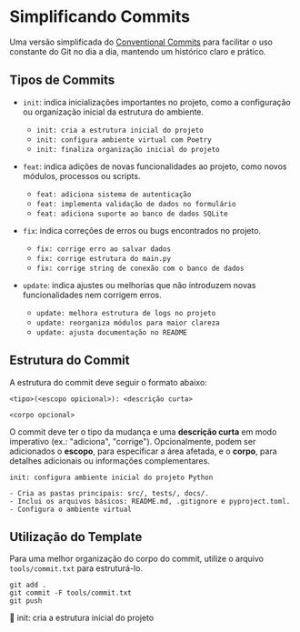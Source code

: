 # Simplificando Commits

Uma versão simplificada do [Conventional Commits](https://www.conventionalcommits.org/) para facilitar o uso constante do Git no dia a dia, mantendo um histórico claro e prático.

## Tipos de Commits

- `init`: indica inicializações importantes no projeto, como a configuração ou organização inicial da estrutura do ambiente.
  - `init: cria a estrutura inicial do projeto`
  - `init: configura ambiente virtual com Poetry`
  - `init: finaliza organização inicial do projeto`

- `feat`: indica adições de novas funcionalidades ao projeto, como novos módulos, processos ou scripts.
  - `feat: adiciona sistema de autenticação`
  - `feat: implementa validação de dados no formulário`
  - `feat: adiciona suporte ao banco de dados SQLite`

- `fix`: indica correções de erros ou bugs encontrados no projeto.
  - `fix: corrige erro ao salvar dados`
  - `fix: corrige estrutura do main.py`
  - `fix: corrige string de conexão com o banco de dados`

- `update`: indica ajustes ou melhorias que não introduzem novas funcionalidades nem corrigem erros.
  - `update: melhora estrutura de logs no projeto`
  - `update: reorganiza módulos para maior clareza`
  - `update: ajusta documentação no README`

## Estrutura do Commit

A estrutura do commit deve seguir o formato abaixo:

```text
<tipo>(<escopo opicional>): <descrição curta>

<corpo opcional>
```

O commit deve ter o tipo da mudança e uma **descrição curta** em modo imperativo (ex.: "adiciona", "corrige"). Opcionalmente, podem ser adicionados o **escopo**, para especificar a área afetada, e o **corpo**, para detalhes adicionais ou informações complementares.

```text
init: configura ambiente inicial do projeto Python

- Cria as pastas principais: src/, tests/, docs/.
- Inclui os arquivos básicos: README.md, .gitignore e pyproject.toml.
- Configura o ambiente virtual
```

## Utilização do Template

Para uma melhor organização do corpo do commit, utilize o arquivo `tools/commit.txt` para estruturá-lo.

```text
git add .
git commit -F tools/commit.txt
git push
```


🚀 init: cria a estrutura inicial do projeto
